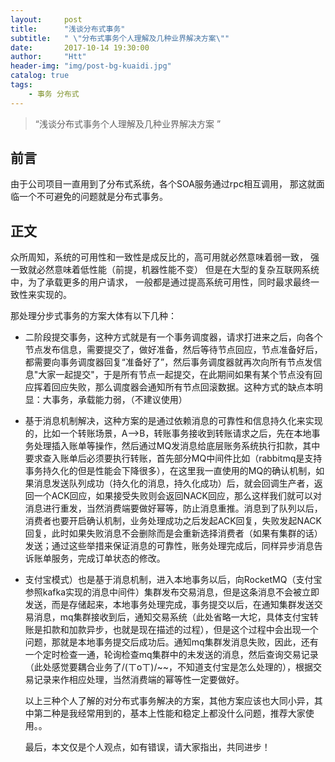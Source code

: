 ```yaml
---
layout:     post
title:      "浅谈分布式事务"
subtitle:   " \"分布式事务个人理解及几种业界解决方案\""
date:       2017-10-14 19:30:00
author:     "Htt"
header-img: "img/post-bg-kuaidi.jpg"
catalog: true
tags:
    - 事务 分布式
---
```

> “浅谈分布式事务个人理解及几种业界解决方案 ”

## 前言

由于公司项目一直用到了分布式系统，各个SOA服务通过rpc相互调用，
那这就面临一个不可避免的问题就是分布式事务。

## 正文

众所周知，系统的可用性和一致性是成反比的，高可用就必然意味着弱一致，
强一致就必然意味着低性能（前提，机器性能不变）
但是在大型的复杂互联网系统中，为了承载更多的用户请求，
一般都是通过提高系统可用性，同时最求最终一致性来实现的。

那处理分步式事务的方案大体有以下几种：

* 二阶段提交事务，这种方式就是有一个事务调度器，请求打进来之后，向各个节点发布信息，需要提交了，做好准备，然后等待节点回应，节点准备好后，都需要向事务调度器回复“准备好了”，然后事务调度器就再次向所有节点发信息"大家一起提交"，于是所有节点一起提交，在此期间如果有某个节点没有回应挥着回应失败，那么调度器会通知所有节点回滚数据。这种方式的缺点本明显：大事务，承载能力弱，（不建议使用）

* 基于消息机制解决，这种方案的是通过依赖消息的可靠性和信息持久化来实现的，比如一个转账场景，A-->B，转账事务接收到转账请求之后，先在本地事务处理插入账单等操作，然后通过MQ发消息给底层账务系统执行扣款，其中要求查入账单后必须要执行转账，首先部分MQ中间件比如（rabbitmq是支持事务持久化的但是性能会下降很多），在这里我一直使用的MQ的确认机制，如果消息发送队列成功（持久化的消息，持久化成功）后，就会回调生产者，返回一个ACK回应，如果接受失败则会返回NACK回应，那么这样我们就可以对消息进行重发，当然消费端要做好幂等，防止消息重推。消息到了队列以后，消费者也要开启确认机制，业务处理成功之后发起ACK回复，失败发起NACK回复，此时如果失败消息不会删除而是会重新选择消费者（如果有集群的话）发送；通过这些举措来保证消息的可靠性，账务处理完成后，同样异步消息告诉账单服务，完成订单状态的修改。

* 支付宝模式）也是基于消息机制，进入本地事务以后，向RocketMQ（支付宝参照kafka实现的消息中间件）集群发布交易消息，但是这条消息不会被立即发送，而是存储起来，本地事务处理完成，事务提交以后，在通知集群发送交易消息，mq集群接收到后，通知交易系统（此处省略一大坨，具体支付宝转账是扣款和加款异步，也就是现在描述的过程），但是这个过程中会出现一个问题，那就是本地事务提交后成功后。通知mq集群发消息失败，因此，还有一个定时检查一通，轮询检查mq集群中的未发送的消息，然后查询交易记录（此处感觉要耦合业务了/(ㄒoㄒ)/~~，不知道支付宝是怎么处理的），根据交易记录来作相应处理，当然消费端的幂等性一定要做好。

    以上三种个人了解的对分布式事务解决的方案，其他方案应该也大同小异，其中第二种是我经常用到的，基本上性能和稳定上都没什么问题，推荐大家使用。。

    最后，本文仅是个人观点，如有错误，请大家指出，共同进步！

